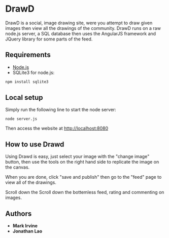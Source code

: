 # DrawD
DrawD is a social, image drawing site, were you attempt to draw given images then view all the drawings of the community.
DrawD runs on a raw node.js server, a SQL database then uses the AngularJS framework and JQuery library for some parts of the feed.


## Requirements

* [Node.js](http://nodejs.org/)
* SQLite3 for node.js:
```sh
npm install sqlite3
```

## Local setup

Simply run the following line to start the node server:
```
node server.js
```
Then access the website at [http://localhost:8080](http://localhost:8080)


## How to use Drawd
Using Drawd is easy, just select your image with the "change image" button, then use the tools on the right hand side to replicate the image on the canvas.

When you are done, click "save and publish" then go to the "feed" page to view all of the drawings.

Scroll down the Scroll down the bottemless feed, rating and commenting on images.

## Authors

* **Mark Irvine** 
* **Jonathan Lao**

